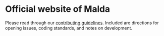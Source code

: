 # Official website of Malda

Please read through our [contributing guidelines](docs/CONTRIBUTING.md). Included are directions for opening issues, coding standards, and notes on development.